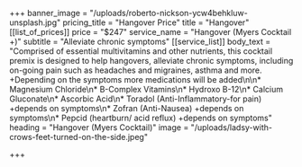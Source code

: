 +++
banner_image = "/uploads/roberto-nickson-ycw4behkluw-unsplash.jpg"
pricing_title = "Hangover Price"
title = "Hangover"
[[list_of_prices]]
price = "$247"
service_name = "Hangover (Myers Cocktail +)"
subtitle = "Alleviate chronic symptoms"
[[service_list]]
body_text = "Comprised of essential multivitamins and other nutrients, this cocktail premix is designed to help hangovers, alleviate chronic symptoms, including on-going pain such as headaches and migraines, asthma and more. +Depending on the symptoms more medications will be added\n\n* Magnesium Chloride\n* B-Complex Vitamins\n* Hydroxo B-12\n* Calcium Gluconate\n* Ascorbic Acid\n* Toradol (Anti-Inflammatory-for pain) +depends on symptoms\n* Zofran (Anti-Nausea) +depends on symptoms\n* Pepcid (heartburn/ acid reflux) +depends on symptoms"
heading = "Hangover (Myers Cocktail)"
image = "/uploads/ladsy-with-crows-feet-turned-on-the-side.jpeg"

+++
